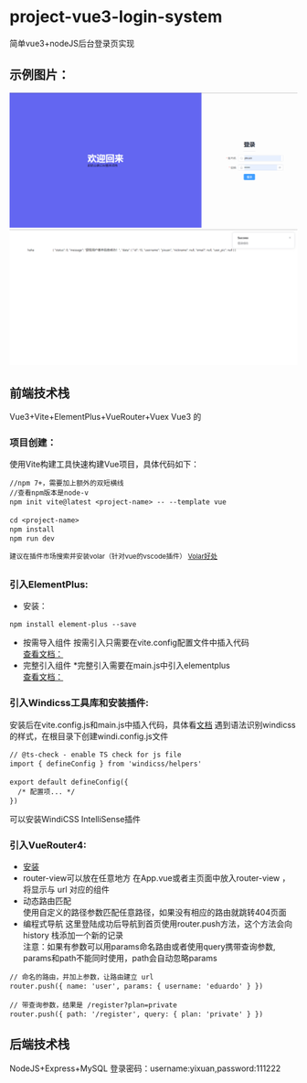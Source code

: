 # project-vue3-login-system
简单vue3+nodeJS后台登录页实现

## 示例图片：
![image](https://github.com/ngyixuan/project-vue3-login-system/blob/main/sample/login.png)
![image](https://github.com/ngyixuan/project-vue3-login-system/blob/main/sample/home.png)



## 前端技术栈
Vue3+Vite+ElementPlus+VueRouter+Vuex
Vue3 的
### 项目创建：


使用Vite构建工具快速构建Vue项目，具体代码如下：

```
//npm 7+，需要加上额外的双短横线
//查看npm版本是node-v
npm init vite@latest <project-name> -- --template vue

cd <project-name>
npm install
npm run dev
```
<sup>建议在插件市场搜索并安装volar（针对vue的vscode插件）
[Volar好处](https://pages.github.com/)</sup>
    



### 引入ElementPlus:
* 安装：
```
npm install element-plus --save

```
* 按需导入组件
按需引入只需要在vite.config配置文件中插入代码  
[查看文档：](https://element-plus.org/zh-CN/guide/quickstart.html#%E6%8C%89%E9%9C%80%E5%AF%BC%E5%85%A5)  
* 完整引入组件
*完整引入需要在main.js中引入elementplus  
[查看文档：](https://element-plus.org/zh-CN/guide/quickstart.html#%E5%AE%8C%E6%95%B4%E5%BC%95%E5%85%A5)  

### 引入Windicss工具库和安装插件:
安装后在vite.config.js和main.js中插入代码，具体看[文档](https://windicss.org/integrations/vite.html#install)
遇到语法识别windicss的样式，在根目录下创建windi.config.js文件
```
// @ts-check - enable TS check for js file
import { defineConfig } from 'windicss/helpers'

export default defineConfig({
  /* 配置项... */
})
```
可以安装WindiCSS IntelliSense插件

### 引入VueRouter4:
* [安装](https://router.vuejs.org/zh/installation.html#npm) 
* router-view可以放在任意地方 
在App.vue或者主页面中放入router-view ， 将显示与 url 对应的组件  
* 动态路由匹配  
使用自定义的路径参数匹配任意路径，如果没有相应的路由就跳转404页面
* 编程式导航
这里登陆成功后导航到首页使用router.push方法，这个方法会向 history 栈添加一个新的记录  
注意：如果有参数可以用params命名路由或者使用query携带查询参数, params和path不能同时使用，path会自动忽略params
```
// 命名的路由，并加上参数，让路由建立 url
router.push({ name: 'user', params: { username: 'eduardo' } })

// 带查询参数，结果是 /register?plan=private
router.push({ path: '/register', query: { plan: 'private' } })
```



## 后端技术栈
NodeJS+Express+MySQL
登录密码：username:yixuan,password:111222



